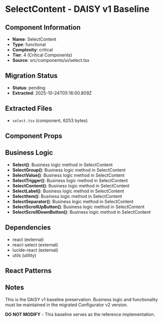 # SelectContent - DAISY v1 Baseline

## Component Information

- **Name**: SelectContent
- **Type**: functional
- **Complexity**: critical
- **Tier**: 4 (Critical Components)
- **Source**: src/components/ui/select.tsx

## Migration Status

- **Status**: pending
- **Extracted**: 2025-10-24T05:16:00.809Z

## Extracted Files

- `select.tsx` (component, 6253 bytes)

## Component Props



## Business Logic

- **Select()**: Business logic method in SelectContent
- **SelectGroup()**: Business logic method in SelectContent
- **SelectValue()**: Business logic method in SelectContent
- **SelectTrigger()**: Business logic method in SelectContent
- **SelectContent()**: Business logic method in SelectContent
- **SelectLabel()**: Business logic method in SelectContent
- **SelectItem()**: Business logic method in SelectContent
- **SelectSeparator()**: Business logic method in SelectContent
- **SelectScrollUpButton()**: Business logic method in SelectContent
- **SelectScrollDownButton()**: Business logic method in SelectContent

## Dependencies

- react (external)
- react-select (external)
- lucide-react (external)
- utils (utility)

## React Patterns



## Notes

This is the DAISY v1 baseline preservation. Business logic and functionality
must be maintained in the migrated Configurator v2 version.

**DO NOT MODIFY** - This baseline serves as the reference implementation.
